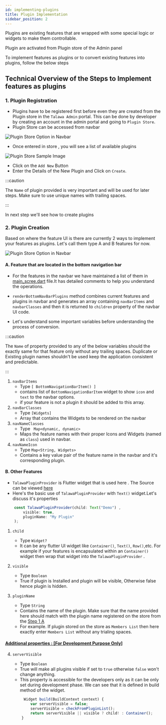 ```yaml
---
id: implementing-plugins
title: Plugin Implementation
sidebar_position: 2
---
```


Plugins are existing features that are wrapped with some special logic or widgets to make them controllable.

Plugin are activated from Plugin store of the Admin panel

To implement features as plugins or to convert existing features into plugins, follow the below steps

## Technical Overview of the Steps to Implement features as plugins

### 1. Plugin Registration

- Plugins have to be registered first before even they are created from the Plugin store in the `Talawa Admin` portal. This can be done by developer by creating an account in the admin portal and going to `Plugin Store`.
- Plugin Store can be accessed from navbar

![Plugin Store Option in Navbar](/img/docs/plugin/plugin-store-navbar.PNG)

- Once entered in store , you will see a list of available plugins

![Plugin Store Sample Image](/img/docs/plugin/store.PNG)

- Click on the `Add New` Button
- Enter the Details of the New Plugin and Click on `Create`.

:::caution

The `Name` of plugin provided is very important and will be used for later steps.
Make sure to use unique names with trailing spaces.

:::

In next step we'll see how to create plugins

### 2. Plugin Creation

Based on where the feature UI is there are currently 2 ways to implement your features as plugins. Let's call them type A and B features for now.

![Plugin Store Option in Navbar](/img/docs/plugin/plugin-types.PNG)

#### A. Feature that are located in the bottom navigation bar

- For the features in the navbar we have maintained a list of them in [main_scree.dart](https://github.com/PalisadoesFoundation/talawa/blob/develop/lib/views/main_screen.dart) file.It has detailed comments to help you understand the operations.

- `renderBottomNavBarPlugins` method combines current features and plugins in navbar and generates an array containing `navBarItems` and `navbarClasses` and then it is returned to `children` property of the navbar UI code.
- Let's understand some important variables before understanding the process of conversion.

:::caution

The `Name` of property provided to any of the below variables should the exactly same for that feature only without any trailing spaces. Duplicate or Existing plugin names shouldn't be used keep the application consistent and predictable.

:::

1. `navBarItems`
   - Type `[ BottomNavigationBarItem() ]`
   - contains list of `BottomNavigationBarItem` widget to show `icon` and `text` to the navbar options.
   - if your feature is not a plugin it should be added to this array.
2. `navBarClasses`
   - Type `[Widgets]`
   - Array that contains the Widgets to be rendered on the navbar
3. `navNameClasses`
   - Type ` Map<dynamic, dynamic>`
   - Maps the feature names with their proper Icons and Widgets (named as `class`) used in navbar.
4. `navNameIcon`
   - Type `Map<String, Widgets>`
   - Contains a key value pair of the feature name in the navbar and it's corresponding plugin.

#### B. Other Features

- `TalawaPluginProvider` is Flutter widget that is used here . The Source can be viewed [here](https://github.com/PalisadoesFoundation/talawa/blob/develop/lib/plugins/talawa_plugin_provider.dart)
- Here's the basic use of `TalawaPluginProvider` with `Text()` widget.Let's discuss it's properties

```js
    const TalawaPluginProvider(child: Text("Demo") ,
        visible: true,
        pluginName: "My Plugin"
    );
```

1. `child`

   - Type `Widget?`
   - It can be any flutter UI widget like `Container()`, `Text()`, `Row()`,etc. For example if your features is encapsulated within an `Container()` widget then wrap that widget into the `TalawaPluginProvider` .

2. `visible`

   - Type `Boolean`
   - True if plugin is Installed and plugin will be visible, Otherwise false hence plugin is hidden.

3. `pluginName`
   - Type `String`
   - Contains the name of the plugin. Make sure that the name provided here should match with the plugin name registered on the store from the
     [Step 1 A ](#a-feature-that-are-located-in-the-bottom-navigation-bar)
   - For example. If plugin stored on the store as `Members List` then here exactly enter `Members List` without any trialing spaces.

<u>

#### Additional properties : [For Development Purpose Only]

</u>

4. `serverVisible`

   - Type `Boolean`
   - True will make all plugins visible if set to `true` otherwise `false` won't change anything.
   - This property is accessible for the developers only as it can be only set during development phase. We can see that it is defined in build method of the widget.

   ```js
        Widget build(BuildContext context) {
           var serverVisible = false;
           serverVisible = checkFromPluginList();
           return serverVisible || visible ? child! : Container();
       }
   ```
